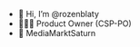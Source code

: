 - 👋 Hi, I’m @rozenblaty
- 👨🏻‍💻 Product Owner (CSP-PO)
- 🏢 MediaMarktSaturn

<!--- 
rozenblaty/rozenblaty is a ✨ special ✨ repository because its `README.md` (this file) appears on your GitHub profile.
You can click the Preview link to take a look at your changes.
--->

